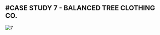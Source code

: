 #CASE STUDY 7 - BALANCED TREE CLOTHING CO.
-----------------------------------------------------------------------------------------------------
![7](https://github.com/hemaprabhavathi20/8-Week-SQL-Challenge/assets/147178268/0685c8b7-a3d7-449a-80b7-863a0024e4d9)
